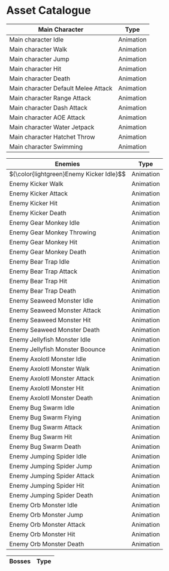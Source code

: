 
# Asset Catalogue


| Main Character | Type | 
|----------|----------|
| Main character Idle    | Animation |
| Main character Walk    | Animation |
| Main character Jump    | Animation |
| Main character Hit     | Animation |
| Main character Death   | Animation |
| Main character Default Melee Attack   | Animation |
| Main character Range Attack   | Animation |
| Main character Dash Attack    | Animation |
| Main character AOE Attack     | Animation |
| Main character Water Jetpack   | Animation |
| Main character Hatchet Throw   | Animation |
| Main character Swimming   | Animation |

| Enemies | Type | 
|----------|----------|
| ${\color{lightgreen}Enemy Kicker Idle}$$ | Animation |
| Enemy Kicker Walk | Animation |
| Enemy Kicker Attack  | Animation |
| Enemy Kicker Hit  | Animation |
| Enemy Kicker Death  | Animation |
| Enemy Gear Monkey Idle  | Animation |
| Enemy Gear Monkey Throwing  | Animation |
| Enemy Gear Monkey Hit  | Animation |
| Enemy Gear Monkey Death  | Animation |
| Enemy Bear Trap Idle  | Animation |
| Enemy Bear Trap Attack  | Animation |
| Enemy Bear Trap Hit  | Animation |
| Enemy Bear Trap Death  | Animation |
| Enemy Seaweed Monster Idle  | Animation |
| Enemy Seaweed Monster Attack  | Animation |
| Enemy Seaweed Monster Hit  | Animation |
| Enemy Seaweed Monster Death  | Animation |
| Enemy Jellyfish Monster Idle  | Animation |
| Enemy Jellyfish Monster Boounce  | Animation |
| Enemy Axolotl Monster Idle | Animation |
| Enemy Axolotl Monster Walk | Animation |
| Enemy Axolotl Monster Attack | Animation |
| Enemy Axolotl Monster Hit | Animation |
| Enemy Axolotl Monster Death | Animation |
| Enemy Bug Swarm Idle | Animation |
| Enemy Bug Swarm Flying | Animation |
| Enemy Bug Swarm Attack | Animation |
| Enemy Bug Swarm Hit | Animation |
| Enemy Bug Swarm Death | Animation |
| Enemy Jumping Spider Idle | Animation |
| Enemy Jumping Spider Jump | Animation |
| Enemy Jumping Spider Attack | Animation |
| Enemy Jumping Spider Hit | Animation |
| Enemy Jumping Spider Death | Animation |
| Enemy Orb Monster Idle | Animation |
| Enemy Orb Monster Jump | Animation |
| Enemy Orb Monster Attack | Animation |
| Enemy Orb Monster Hit | Animation |
| Enemy Orb Monster Death | Animation |


| Bosses | Type | 
|----------|----------|





